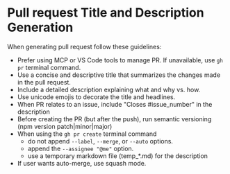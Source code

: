 # Pull request Title and Description Generation

When generating pull request follow these guidelines:

- Prefer using MCP or VS Code tools to manage PR. If unavailable, use `gh pr` terminal command.
- Use a concise and descriptive title that summarizes the changes made in the pull request.
- Include a detailed description explaining what and why vs. how.
- Use unicode emojis to decorate the title and headlines.
- When PR relates to an issue, include "Closes #issue_number" in the description
- Before creating the PR (but after the push), run semantic versioning (npm version patch|minor|major)
- When using the `gh pr create` terminal command
  - do not append `--label`, `--merge`, or `--auto` options.
  - append the `--assignee "@me"` option.
  - use a temporary markdown file (temp_*.md) for the description
- If user wants auto-merge, use squash mode.